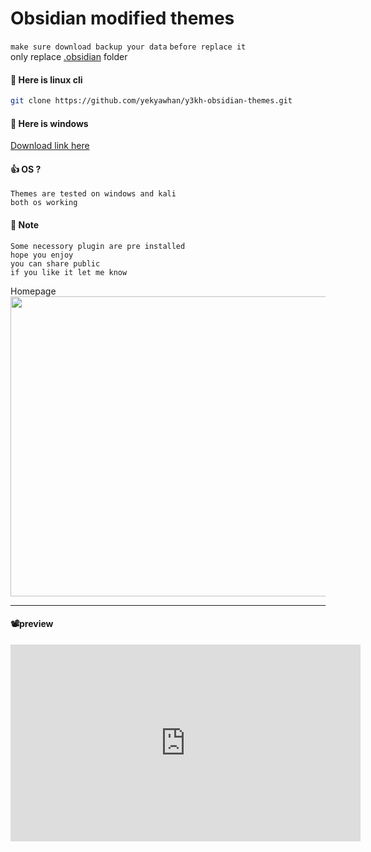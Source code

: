# Obsidian  modified themes 

`make sure download backup your data`
`before replace it`  
only replace [.obsidian](https://github.com/yekyawhan/y3kh-obsidian-themes/blob/main/.obsidian.zip) folder

#### 📎 Here is linux cli 
```sh
git clone https://github.com/yekyawhan/y3kh-obsidian-themes.git
```

#### 📎 Here is windows
[Download link here](https://github.com/yekyawhan/y3kh-obsidian-themes/blob/main/.obsidian.zip)
#### 👍 OS ? 
```
Themes are tested on windows and kali
both os working 
```

#### 📒 Note
```
Some necessory plugin are pre installed
hope you enjoy 
you can share public
if you like it let me know
```

Homepage
<img src="https://github.com/yekyawhan/y3kh-obsidian-themes/blob/main/images/homepage.png" width="640" height="480"/> 

---
#### 📽️preview

<iframe width="560" height="315" src="https://www.youtube.com/embed/lVwHa7tbnWU?si=9oiTHZQGl7HujJa2" title="YouTube video player" frameborder="0" allow="accelerometer; autoplay; clipboard-write; encrypted-media; gyroscope; picture-in-picture; web-share" allowfullscreen></iframe>

